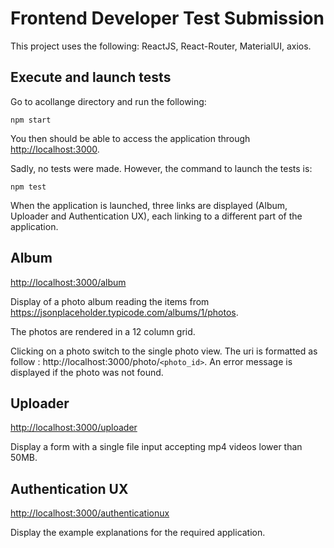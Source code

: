 # Frontend Developer Test Submission

This project uses the following: ReactJS, React-Router, MaterialUI, axios.

## Execute and launch tests

Go to acollange directory and run the following:
```
npm start
```
You then should be able to access the application through [http://localhost:3000](http://localhost:3000).


Sadly, no tests were made. However, the command to launch the tests is:
```
npm test
```

When the application is launched, three links are displayed (Album, Uploader and Authentication UX), each linking to a different part of the application.

## Album

[http://localhost:3000/album](http://localhost:3000/album)

Display of a photo album reading the items from https://jsonplaceholder.typicode.com/albums/1/photos.

The photos are rendered in a 12 column grid.

Clicking on a photo switch to the single photo view. The uri is formatted as follow : http://localhost:3000/photo/`<photo_id>`. An error message is displayed if the photo was not found.

## Uploader

[http://localhost:3000/uploader](http://localhost:3000/uploader)

Display a form with a single file input accepting mp4 videos lower than 50MB.

## Authentication UX

[http://localhost:3000/authenticationux](http://localhost:3000/authenticationux)

Display the example explanations for the required application.


